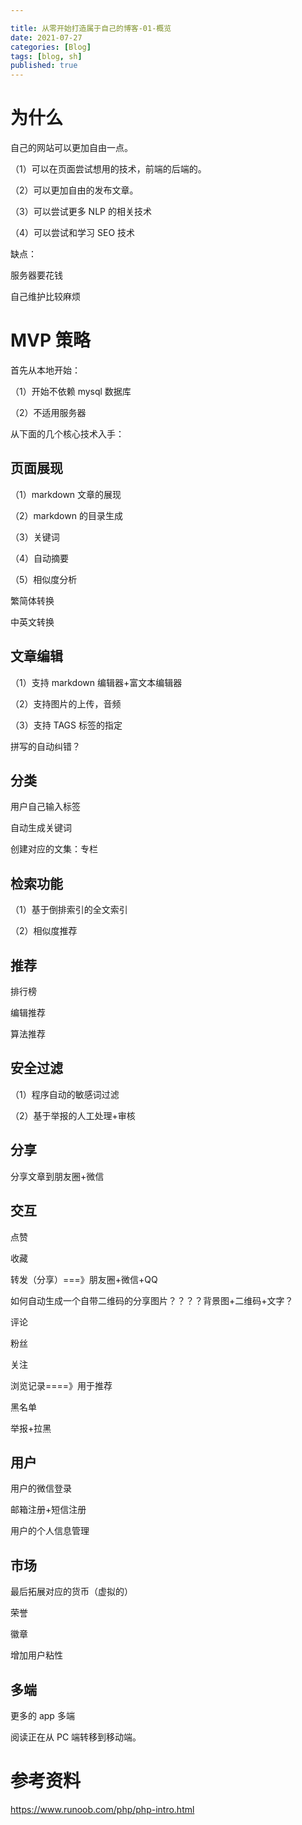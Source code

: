 ```yaml
---

title: 从零开始打造属于自己的博客-01-概览
date: 2021-07-27
categories: [Blog]
tags: [blog, sh]
published: true
---
```


# 为什么

自己的网站可以更加自由一点。

（1）可以在页面尝试想用的技术，前端的后端的。

（2）可以更加自由的发布文章。

（3）可以尝试更多 NLP 的相关技术

（4）可以尝试和学习 SEO 技术

缺点：

服务器要花钱

自己维护比较麻烦

# MVP 策略

首先从本地开始：

（1）开始不依赖 mysql 数据库

（2）不适用服务器

从下面的几个核心技术入手：

## 页面展现

（1）markdown 文章的展现

（2）markdown 的目录生成

（3）关键词

（4）自动摘要

（5）相似度分析


繁简体转换

中英文转换

## 文章编辑

（1）支持 markdown 编辑器+富文本编辑器

（2）支持图片的上传，音频

（3）支持 TAGS 标签的指定

拼写的自动纠错？

## 分类

用户自己输入标签

自动生成关键词

创建对应的文集：专栏


## 检索功能

（1）基于倒排索引的全文索引

（2）相似度推荐

## 推荐

排行榜

编辑推荐

算法推荐

## 安全过滤

（1）程序自动的敏感词过滤

（2）基于举报的人工处理+审核

## 分享

分享文章到朋友圈+微信

## 交互

点赞

收藏

转发（分享）===》朋友圈+微信+QQ

如何自动生成一个自带二维码的分享图片？？？？背景图+二维码+文字？

评论

粉丝

关注

浏览记录====》用于推荐

黑名单

举报+拉黑

## 用户

用户的微信登录

邮箱注册+短信注册

用户的个人信息管理

## 市场

最后拓展对应的货币（虚拟的）

荣誉

徽章

增加用户粘性

## 多端

更多的 app 多端

阅读正在从 PC 端转移到移动端。

# 参考资料

https://www.runoob.com/php/php-intro.html

